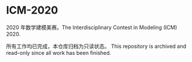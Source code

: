 # ICM-2020
2020 年数学建模美赛。The Interdisciplinary Contest in Modeling (ICM) 2020.

所有工作均已完成，本仓库归档为只读状态。 This repository is archived and read-only since all work has been finished.